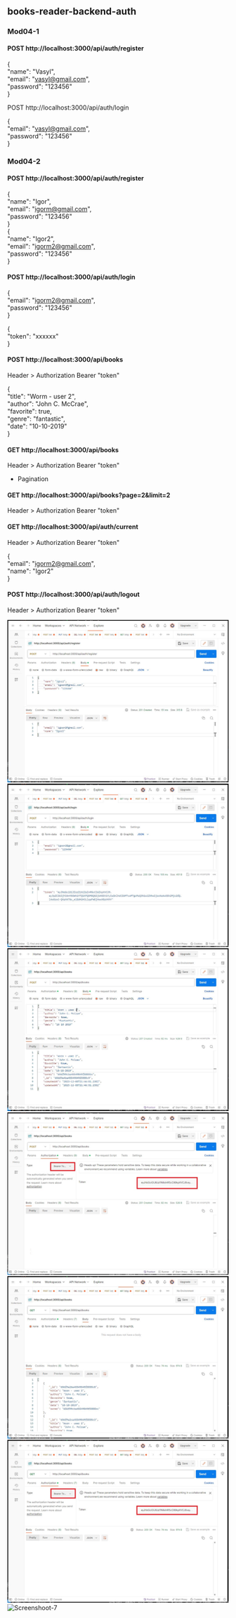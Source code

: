 ## books-reader-backend-auth
### Mod04-1

#### POST http://localhost:3000/api/auth/register  

{  
    "name": "Vasyl",  
    "email": "vasyl@gmail.com",  
    "password": "123456"  
}

POST http://localhost:3000/api/auth/login  

{  
    "email": "vasyl@gmail.com",   
    "password": "123456"  
}  


### Mod04-2

#### POST http://localhost:3000/api/auth/register

{  
    "name": "Igor",  
    "email": "igorm@gmail.com",  
    "password": "123456"  
}  
{  
    "name": "Igor2",  
    "email": "igorm2@gmail.com",  
    "password": "123456"  
}  

#### POST http://localhost:3000/api/auth/login

{  
    "email": "igorm2@gmail.com",  
    "password": "123456"  
}  

{  
    "token": "xxxxxx"  
}  

#### POST http://localhost:3000/api/books

Header > Authorization Bearer "token"  

{  
    "title": "Worm - user 2",  
    "author": "John C. McCrae",  
    "favorite": true,  
    "genre":  "fantastic",  
    "date": "10-10-2019"  
}  

#### GET http://localhost:3000/api/books

Header > Authorization Bearer "token"   

-  Pagination   
#### GET http://localhost:3000/api/books?page=2&limit=2

Header > Authorization Bearer "token"  


#### GET http://localhost:3000/api/auth/current

Header > Authorization Bearer "token"  

{  
    "email": "igorm2@gmail.com",  
    "name": "Igor2"  
}  

#### POST http://localhost:3000/api/auth/logout

Header > Authorization Bearer "token"   


![Screenshoot-1](./assets/screenshot-0post-reg.jpg)
![Screenshoot-2](./assets/screenshot-1post-login.jpg)
![Screenshoot-3](./assets/screenshot-2-2post.jpg)
![Screenshoot-4](./assets/screenshot-2-1post.jpg)
![Screenshoot-5](./assets/screenshot-3-2get.jpg)
![Screenshoot-6](./assets/screenshot-3-1get.jpg)
![Screenshoot-7](./frontend-backend-requests-with-token.jpg)


